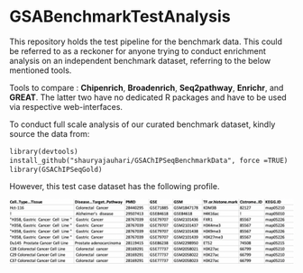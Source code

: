# GSABenchmarkTestAnalysis

This repository holds the test pipeline for the benchmark data. This could be referred to as a reckoner for anyone trying to conduct enrichment analysis on an independent benchmark dataset, referring to the below mentioned tools.

Tools to compare : **Chipenrich**, **Broadenrich**, **Seq2pathway**, **Enrichr**, and **GREAT**. The latter two have no dedicated R packages and have to be used via respective web-interfaces.

To conduct full scale analysis of our curated benchmark dataset, kindly source the data from:

```
library(devtools)
install_github("shauryajauhari/GSAChIPSeqBenchmarkData", force =TRUE)
library(GSAChIPSeqGold)
```

However, this test case dataset has the following profile.

![test data screenshot](testData.png)